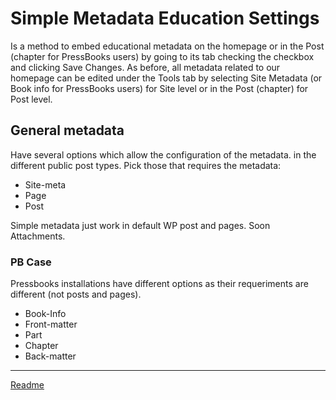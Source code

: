 # Simple Metadata Education Settings
Is a method to embed educational metadata on the homepage or in the Post (chapter for PressBooks users) by going to its tab checking the checkbox and clicking Save Changes. As before, all metadata related to our homepage can be edited under the Tools tab by selecting Site Metadata (or Book info for PressBooks users) for Site level or in the Post (chapter) for Post level.

## General metadata
Have several options which allow the configuration of the metadata. in the different public post types. Pick those that requires the metadata:
* Site-meta
* Page
* Post

Simple metadata just work in default WP post and pages. Soon Attachments.

### PB Case
Pressbooks installations have different options as their requeriments are different (not posts and pages).

* Book-Info
* Front-matter
* Part
* Chapter
* Back-matter

---

[Readme](//Readme.md)
